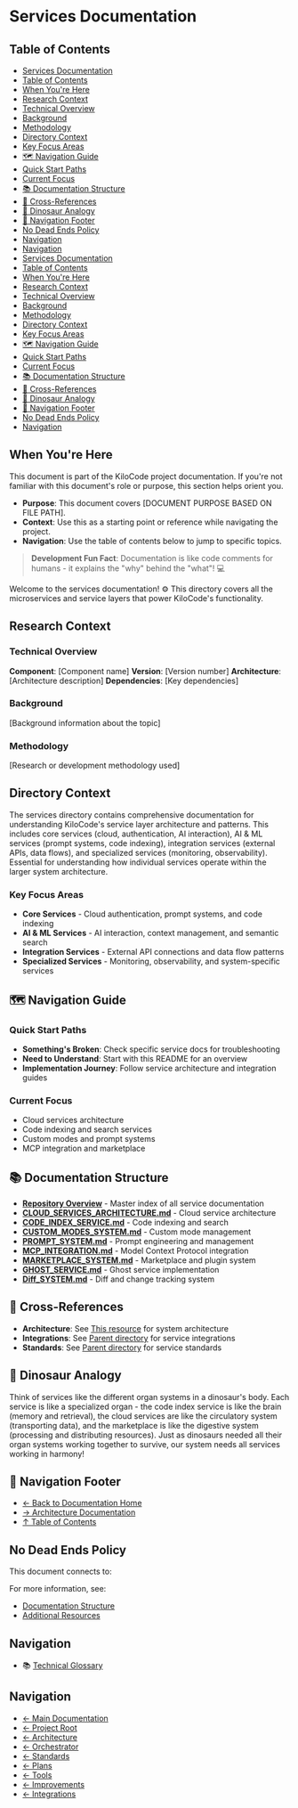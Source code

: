 # Services Documentation

## Table of Contents

* [Services Documentation](#services-documentation)
* [Table of Contents](#table-of-contents)
* [When You're Here](#when-youre-here)
* [Research Context](#research-context)
* [Technical Overview](#technical-overview)
* [Background](#background)
* [Methodology](#methodology)
* [Directory Context](#directory-context)
* [Key Focus Areas](#key-focus-areas)
* [🗺️ Navigation Guide](#️-navigation-guide)
* [Quick Start Paths](#quick-start-paths)
* [Current Focus](#current-focus)
* [📚 Documentation Structure](#-documentation-structure)
* [🔗 Cross-References](#-cross-references)
* [🦕 Dinosaur Analogy](#-dinosaur-analogy)
* [🧭 Navigation Footer](#-navigation-footer)
* [No Dead Ends Policy](#no-dead-ends-policy)
* [Navigation](#navigation)
* [Navigation](#navigation)
* [Services Documentation](#services-documentation)
* [Table of Contents](#table-of-contents)
* [When You're Here](#when-youre-here)
* [Research Context](#research-context)
* [Technical Overview](#technical-overview)
* [Background](#background)
* [Methodology](#methodology)
* [Directory Context](#directory-context)
* [Key Focus Areas](#key-focus-areas)
* [🗺️ Navigation Guide](#️-navigation-guide)
* [Quick Start Paths](#quick-start-paths)
* [Current Focus](#current-focus)
* [📚 Documentation Structure](#-documentation-structure)
* [🔗 Cross-References](#-cross-references)
* [🦕 Dinosaur Analogy](#-dinosaur-analogy)
* [🧭 Navigation Footer](#-navigation-footer)
* [No Dead Ends Policy](#no-dead-ends-policy)
* [Navigation](#navigation)

## When You're Here

This document is part of the KiloCode project documentation. If you're not familiar with this
document's role or purpose, this section helps orient you.

* **Purpose**: This document covers \[DOCUMENT PURPOSE BASED ON FILE PATH].
* **Context**: Use this as a starting point or reference while navigating the project.
* **Navigation**: Use the table of contents below to jump to specific topics.

> **Development Fun Fact**: Documentation is like code comments for humans - it explains the "why"
> behind the "what"! 💻

Welcome to the services documentation! ⚙️ This directory covers all the microservices and service
layers that power KiloCode's functionality.

## Research Context

### Technical Overview

**Component**: \[Component name]
**Version**: \[Version number]
**Architecture**: \[Architecture description]
**Dependencies**: \[Key dependencies]

### Background

\[Background information about the topic]

### Methodology

\[Research or development methodology used]

## Directory Context

The services directory contains comprehensive documentation for understanding KiloCode's service
layer architecture and patterns. This includes core services (cloud, authentication, AI
interaction), AI & ML services (prompt systems, code indexing), integration services (external APIs,
data flows), and specialized services (monitoring, observability). Essential for understanding how
individual services operate within the larger system architecture.

### Key Focus Areas

* **Core Services** - Cloud authentication, prompt systems, and code indexing
* **AI & ML Services** - AI interaction, context management, and semantic search
* **Integration Services** - External API connections and data flow patterns
* **Specialized Services** - Monitoring, observability, and system-specific services

## 🗺️ Navigation Guide

### Quick Start Paths

* **Something's Broken**: Check specific service docs for troubleshooting
* **Need to Understand**: Start with this README for an overview
* **Implementation Journey**: Follow service architecture and integration guides

### Current Focus

* Cloud services architecture
* Code indexing and search services
* Custom modes and prompt systems
* MCP integration and marketplace

## 📚 Documentation Structure

* **[Repository Overview](README.md)** - Master index of all service documentation
* **[CLOUD\_SERVICES\_ARCHITECTURE.md](CLOUD_SERVICES_ARCHITECTURE.md)** - Cloud service
  architecture
* **[CODE\_INDEX\_SERVICE.md](CODE_INDEX_SERVICE.md)** - Code indexing and search
* **[CUSTOM\_MODES\_SYSTEM.md](CUSTOM_MODES_SYSTEM.md)** - Custom mode management
* **[PROMPT\_SYSTEM.md](PROMPT_SYSTEM.md)** - Prompt engineering and management
* **[MCP\_INTEGRATION.md](MCP_INTEGRATION.md)** - Model Context Protocol integration
* **[MARKETPLACE\_SYSTEM.md](MARKETPLACE_SYSTEM.md)** - Marketplace and plugin system
* **[GHOST\_SERVICE.md](GHOST_SERVICE.md)** - Ghost service implementation
* **[Diff\_SYSTEM.md](Diff_SYSTEM.md)** - Diff and change tracking system

## 🔗 Cross-References

* **Architecture**: See [This resource](../architecture/) for system architecture
* **Integrations**: See [Parent directory](../integrations/) for service integrations
* **Standards**: See [Parent directory](../standards/) for service standards

## 🦕 Dinosaur Analogy

Think of services like the different organ systems in a dinosaur's body. Each service is like a
specialized organ - the code index service is like the brain (memory and retrieval), the cloud
services are like the circulatory system (transporting data), and the marketplace is like the
digestive system (processing and distributing resources). Just as dinosaurs needed all their organ
systems working together to survive, our system needs all services working in harmony!

## 🧭 Navigation Footer

* [← Back to Documentation Home](../README.md)
* [→ Architecture Documentation](../README.md)
* [↑ Table of Contents](../README.md)

## No Dead Ends Policy

This document connects to:

For more information, see:

* [Documentation Structure](../README.md)
* [Additional Resources](../tools/README.md)

## Navigation

* 📚 [Technical Glossary](../GLOSSARY.md)

## Navigation

* [← Main Documentation](../README.md)
* [← Project Root](../README.md)
* [← Architecture](../README.md)
* [← Orchestrator](../orchestrator/README.md)
* [← Standards](../standards/README.md)
* [← Plans](../plans/README.md)
* [← Tools](../tools/README.md)
* [← Improvements](../improvements/README.md)
* [← Integrations](../integrations/README.md)
